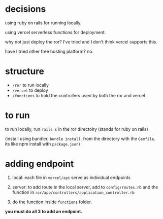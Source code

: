 # decisions

using ruby on rails for running locally.

using vercel serverless functions for deployment.

why not just deploy the ror? I've tried and I don't think vercel supports this.

have I tried other free hosting platform? no.

# structure

- `/ror` to run locally
- `/vercel` to deploy
- `/functions` to hold the controllers used by both the ror and vercel

# to run

to run locally, run `rails s` in the ror directolry (stands for ruby on rails)

(install using bundler, `bundle install`. from the directory with the `Gemfile`. its like npm install with `package.json`)

# adding endpoint

1. local: each file in `vercel/api` serve as individual endpoints

2. server: to add route in the local server, add to `config/routes.rb` and the function in `ror/app/controllers/application_controller.rb`

3. do the function inside `functions` folder.

**you must do all 3 to add an endpoint.**

